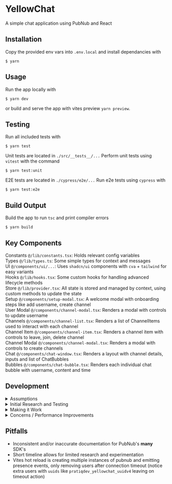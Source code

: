 # YellowChat

A simple chat application using PubNub and React


## Installation

Copy the provided env vars into `.env.local` and install dependancies with
```
$ yarn
```

## Usage

Run the app locally with
```
$ yarn dev
```
or build and serve the app with vites preview `yarn preview`.




## Testing

Run all included tests with 
```
$ yarn test
```

Unit tests are located in `./src/__tests__/...`
Perform unit tests using `vitest` with the command
```
$ yarn test:unit
```

E2E tests are located in `./cypress/e2e/...`
Run e2e tests using `cypress` with
```
$ yarn test:e2e
```

## Build Output

Build the app to run `tsc` and print compiler errors
```
$ yarn build
```


## Key Components

Constants `@/lib/constants.tsx`: Holds relevant config variables  
Types `@/lib/types.ts`: Some simple types for context and messages  
UI `@/components/ui/...`: Uses `shadcn/ui` components with `cva` + `tailwind` for easy variants   
Hooks `@/lib/hooks.tsx`: Some custom hooks for handling advanced lifecycle methods  
Store `@/lib/provider.tsx`: All state is stored and managed by context, using custom methods to update the state   
Setup `@/components/setup-modal.tsx`: A welcome modal with onboarding steps like add username, create channel   
User Modal `@/components/channel-modal.tsx`: Renders a modal with controls to update username   
Channels `@/components/channel-list.tsx`: Renders a list of ChannelItems used to interact with each channel   
Channel Item `@/components/channel-item.tsx`: Renders a channel item with controls to leave, join, delete channel    
Channel Modal `@/components/channel-modal.tsx`: Renders a modal with controls to create channels   
Chat `@/components/chat-window.tsx`: Renders a layout with channel details, inputs and list of ChatBubbles  
Bubbles `@/components/chat-bubble.tsx`: Renders each individual chat bubble with username, content and time  


## Development 


<details>
<summary>Assumptions</summary>


**State Management**  
Since this will be a simple app (few views, little state) I will use react context
to provide state to all components and implement a centralized store and methods, while > avoiding useReducer (I will likely need async logic for dealing with PubNub).

**Unique Ids**  
Managing any data for a user will depend on a unique id for each user/device/platform so I will run initial experiments in a premade nextjs app integrated with `next-auth` and GitHub as the provider.

**Chicken or Egg?**
Without knowing anything about this platform, I can only assume a channel must exist before posting messages or adding/inviting users.

</details>


<details>
<summary>Initial Research and Testing</summary>

PubNub is a service I have not used in the past, so I dove into the docs/demos to see how/what/why to interact with the API and make some better predictions on how to setup my store. I wanted to find at least:

- How does PN create/store users?
- How does the app fetch and sub to channels?
- Do users need to exist (prior to channel creation)?
- Do channels need to exist (prior to user join)?

Since this will be a simple app (few views, little state) I will use react context
to provide state to all components and implement a centralized store and methods, while avoiding useReducer (I will need async logic for dealing with PubNub).

After browsing for a bit and checking out the demo app, I decided to setup a simple test app using the `@pubnub/chat` SDK, which was mainly challenging due to inconsistent documentation (see "Pitfalls").

The  premade `pubnub-react` components were decent, but offered little to no customization or extension, after a little experimentation - this felt like a poor choice (intuitively - I have no real explanation for the experience).

</details>



<details>
<summary>Making it Work</summary>

So, on to the next step, the `pubnub` javascript SDK - all other abstractions or kits were just a wrapper around the core functions found here, at least I may get a better understanding of underlying methods used here, even if I have to wrap them myself?

</details>



<details>
<summary>Concerns / Performance Improvements</summary>

I took several shortcuts to accomplish this task within the weekend:

| Shortcut | Issue | Resolution |
|--|--|--|
| singleton global context | frequent global updates | split into multiple contexts, fetch, store and render chat data within chat component (only single chat rendered at a time, history fetched and subbed at comp mount) mixed with local state management like zustand
| local storage username | incorrect usage of the pubnub users api - eventual issue collecting memberships by user id | create and fetch users from pubnub based on a unique id (required some sort of auth/user management)
| local storge channels | channels are not deleted, just removed from current users channel list | figure out how to delete channels from pubnub
| no virtualization in chat window | eventual lag/stutter with large list | implement react-virtualized for all long lists
| state reset function has no way of cancelling pubnub `fetchMessages` or `hereNow` | promise eventually resolves (after state reset) and inserts message history or presence into state incorrectly (requires multiple calls to `resetState`) | maybe add a flag for `wasReset` preventing updates until all resolved, then toggle `wasReset` back


</details>




## Pitfalls

- Inconsistent and/or inaccurate documentation for PubNub's **many** SDK's
- Short timeline allows for limited research and experimentation
- Vites hot reload is creating multiple instances of pubnub and emitting presence events, only removing users after connection timeout (notice extra users with `uuids` like `pratiqdev_yellowchat_uuidv4` leaving on timeout action) 
